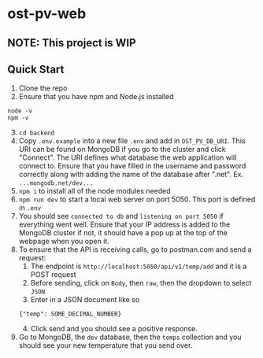 # ost-pv-web

## NOTE: This project is WIP

## Quick Start

1. Clone the repo
2. Ensure that you have npm and Node.js installed

```
node -v
npm -v
```

3. `cd backend`
4. Copy `.env.example` into a new file `.env` and add in `OST_PV_DB_URI`. This URI can be found on MongoDB if you go to the cluster and click "Connect". The URI defines what database the web application will connect to. Ensure that you have filled in the username and password correctly along with adding the name of the database after ".net". Ex. `...mongodb.net/dev...`
5. `npm i` to install all of the node modules needed
6. `npm run dev` to start a local web server on port 5050. This port is defined in `.env`
7. You should see `connected to db` and `listening on port 5050` if everything went well. Ensure that your IP address is added to the MongoDB cluster if not, it should have a pop up at the top of the webpage when you open it.
8. To ensure that the API is receiving calls, go to postman.com and send a request:
   1. The endpoint is `http://localhost:5050/api/v1/temp/add` and it is a POST request
   2. Before sending, click on `Body`, then `raw`, then the dropdown to select `JSON`
   3. Enter in a JSON document like so
   ```
   {"temp": SOME_DECIMAL_NUMBER}
   ```
   4. Click send and you should see a positive response.
9. Go to MongoDB, the `dev` database, then the `temps` collection and you should see your new temperature that you send over.

